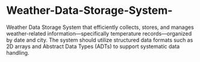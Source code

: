 # Weather-Data-Storage-System-
Weather Data Storage System that efficiently collects, stores, and manages weather-related information—specifically temperature records—organized by date and city. The system should utilize structured data formats such as 2D arrays and Abstract Data Types (ADTs) to support systematic data handling. 
